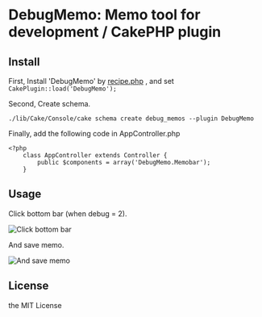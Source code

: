 # DebugMemo: Memo tool for development / CakePHP plugin

## Install

First, Install 'DebugMemo' by [recipe.php](https://github.com/k1LoW/recipe) , and set `CakePlugin::load('DebugMemo');`

Second, Create schema.

    ./lib/Cake/Console/cake schema create debug_memos --plugin DebugMemo

Finally, add the following code in AppController.php

    <?php
        class AppController extends Controller {
            public $components = array('DebugMemo.Memobar');
        }


## Usage

Click bottom bar (when debug = 2).

![Click bottom bar](https://raw.github.com/k1LoW/DebugMemo/master/image.png)

And save memo.

![And save memo](https://raw.github.com/k1LoW/DebugMemo/master/image2.png)

## License

the MIT License

